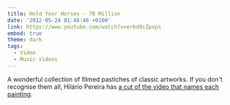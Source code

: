 ```yaml
---
title: Hold Your Horses - 70 Million
date: '2012-05-24 01:48:46 +0100'
link: https://www.youtube.com/watch?v=erbd9cZpxps
embed: true
theme: dark
tags:
  - Video
  - Music videos
---
```

A wonderful collection of filmed pastiches of classic artworks. If you don't recognise them all, Hilário Pereira has [a cut of the video that names each painting][1].

[1]: https://www.youtube.com/watch?v=x2UbD4ol44k
